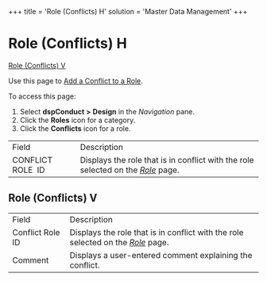+++
title = 'Role (Conflicts) H'
solution = 'Master Data Management'
+++

# Role (Conflicts) H

[Role (Conflicts) V](Request_Role_H#Request_Role_V)

<div class="use">

Use this page to [Add a Conflict to a
Role](../Use_Cases/Add_a_Conflict_to_a_Role).

</div>

To access this page:

1.  Select <span style="font-weight: bold;">dspConduct
    \></span> **Design** in the *Navigation* pane.
2.  Click the **Roles** icon for a category.
3.  Click the **Conflicts** icon for a
role.

|                   |                                                                                                                                                  |
| ----------------- | ------------------------------------------------------------------------------------------------------------------------------------------------ |
| Field             | Description                                                                                                                                      |
| CONFLICT ROLE  ID | Displays the role that is in conflict with the role selected on the <span style="font-style: italic;">[Role](Role_H_dspConduct)</span> page. |

## <span id="Role__Conflicts__V"></span>Role (Conflicts) V

|                  |                                                                                                                                                  |
| ---------------- | ------------------------------------------------------------------------------------------------------------------------------------------------ |
| Field            | Description                                                                                                                                      |
| Conflict Role ID | Displays the role that is in conflict with the role selected on the <span style="font-style: italic;">[Role](Role_H_dspConduct)</span> page. |
| Comment          | Displays a user-entered comment explaining the conflict.                                                                                         |
